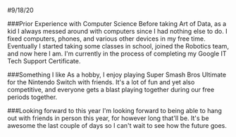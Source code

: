 #9/18/20

###Prior Experience with Computer Science Before taking Art of Data, as a kid I always messed around with computers since I had nothing else to do. I fixed computers, phones, and various other devices in my free time. Eventually I started taking some classes in school, joined the Robotics team, and now here I am. I'm currently in the process of completing my Google IT Tech Support Certificate.

###Something I like As a hobby, I enjoy playing Super Smash Bros Ultimate for the Nintendo Switch with friends. It's a lot of fun and yet also competitive, and everyone gets a blast playing together during our free periods together.

###Looking forward to this year I'm looking forward to being able to hang out with friends in person this year, for however long that'll be. It's be awesome the last couple of days so I can't wait to see how the future goes.
